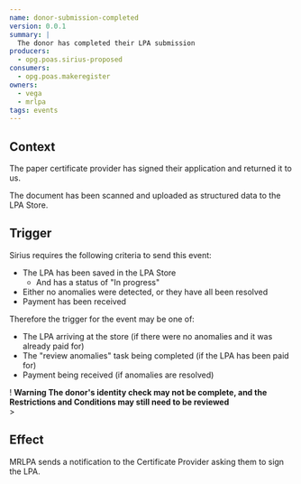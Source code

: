 ```yaml
---
name: donor-submission-completed
version: 0.0.1
summary: |
  The donor has completed their LPA submission
producers:
  - opg.poas.sirius-proposed
consumers:
  - opg.poas.makeregister
owners:
  - vega
  - mrlpa
tags: events
---
```


## Context

The paper certificate provider has signed their application and returned it to us.

The document has been scanned and uploaded as structured data to the LPA Store.

## Trigger

Sirius requires the following criteria to send this event:

- The LPA has been saved in the LPA Store
  - And has a status of "In progress"
- Either no anomalies were detected, or they have all been resolved
- Payment has been received

Therefore the trigger for the event may be one of:

- The LPA arriving at the store (if there were no anomalies and it was already paid for)
- The "review anomalies" task being completed (if the LPA has been paid for)
- Payment being received (if anomalies are resolved)

<div class="govuk-warning-text">
  <span class="govuk-warning-text__icon" aria-hidden="true">!</span>
  <strong class="govuk-warning-text__text">
    <span class="govuk-visually-hidden">Warning</span>
The donor's identity check may not be complete, and the Restrictions and Conditions may still need to be reviewed
</strong></div>>

## Effect

MRLPA sends a notification to the Certificate Provider asking them to sign the LPA.

<NodeGraph title="Consumer / Producer Diagram" />

<EventExamples />

<Schema />
